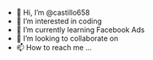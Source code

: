 - 👋 Hi, I’m @castillo658
- 👀 I’m interested in coding
- 🌱 I’m currently learning Facebook Ads
- 💞️ I’m looking to collaborate on 
- 📫 How to reach me ...

<!---
castillo658/castillo658 is a ✨ special ✨ repository because its `README.md` (this file) appears on your GitHub profile.
You can click the Preview link to take a look at your changes.
--->
